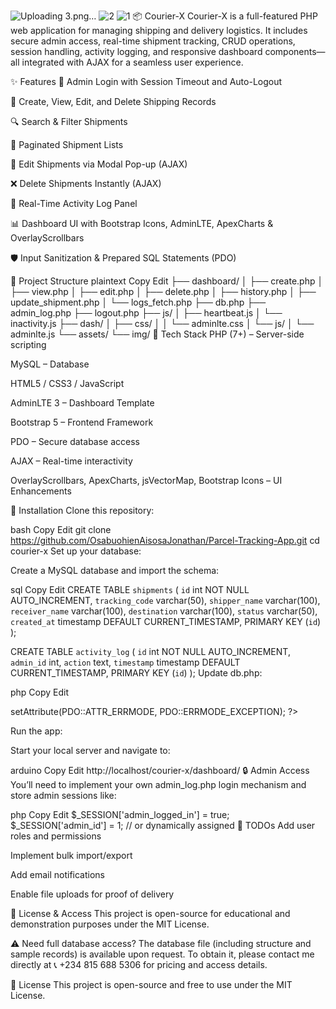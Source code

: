 ![Uploading 3.png…]()
![2](https://github.com/user-attachments/assets/f294121f-064f-4faf-b727-7e46e2604285)
![1](https://github.com/user-attachments/assets/31ef0a1c-c84d-4028-8ca4-41abd7e5c91d)
📦 Courier-X
Courier-X is a full-featured PHP web application for managing shipping and delivery logistics. It includes secure admin access, real-time shipment tracking, CRUD operations, session handling, activity logging, and responsive dashboard components—all integrated with AJAX for a seamless user experience.

✨ Features
🔐 Admin Login with Session Timeout and Auto-Logout

📄 Create, View, Edit, and Delete Shipping Records

🔍 Search & Filter Shipments

📃 Paginated Shipment Lists

📝 Edit Shipments via Modal Pop-up (AJAX)

❌ Delete Shipments Instantly (AJAX)

📡 Real-Time Activity Log Panel

📊 Dashboard UI with Bootstrap Icons, AdminLTE, ApexCharts & OverlayScrollbars

🛡️ Input Sanitization & Prepared SQL Statements (PDO)

📁 Project Structure
plaintext
Copy
Edit
├── dashboard/
│   ├── create.php
│   ├── view.php
│   ├── edit.php
│   ├── delete.php
│   ├── history.php
│   ├── update_shipment.php
│   └── logs_fetch.php
├── db.php
├── admin_log.php
├── logout.php
├── js/
│   ├── heartbeat.js
│   └── inactivity.js
├── dash/
│   ├── css/
│   │   └── adminlte.css
│   └── js/
│       └── adminlte.js
└── assets/
    └── img/
🧰 Tech Stack
PHP (7+) – Server-side scripting

MySQL – Database

HTML5 / CSS3 / JavaScript

AdminLTE 3 – Dashboard Template

Bootstrap 5 – Frontend Framework

PDO – Secure database access

AJAX – Real-time interactivity

OverlayScrollbars, ApexCharts, jsVectorMap, Bootstrap Icons – UI Enhancements

🔧 Installation
Clone this repository:

bash
Copy
Edit
git clone https://github.com/OsabuohienAisosaJonathan/Parcel-Tracking-App.git
cd courier-x
Set up your database:

Create a MySQL database and import the schema:

sql
Copy
Edit
CREATE TABLE `shipments` (
  `id` int NOT NULL AUTO_INCREMENT,
  `tracking_code` varchar(50),
  `shipper_name` varchar(100),
  `receiver_name` varchar(100),
  `destination` varchar(100),
  `status` varchar(50),
  `created_at` timestamp DEFAULT CURRENT_TIMESTAMP,
  PRIMARY KEY (`id`)
);

CREATE TABLE `activity_log` (
  `id` int NOT NULL AUTO_INCREMENT,
  `admin_id` int,
  `action` text,
  `timestamp` timestamp DEFAULT CURRENT_TIMESTAMP,
  PRIMARY KEY (`id`)
);
Update db.php:

php
Copy
Edit
<?php
$pdo = new PDO('mysql:host=localhost;dbname=your_db_name', 'your_username', 'your_password');
$pdo->setAttribute(PDO::ATTR_ERRMODE, PDO::ERRMODE_EXCEPTION);
?>
Run the app:

Start your local server and navigate to:

arduino
Copy
Edit
http://localhost/courier-x/dashboard/
🔒 Admin Access
You’ll need to implement your own admin_log.php login mechanism and store admin sessions like:

php
Copy
Edit
$_SESSION['admin_logged_in'] = true;
$_SESSION['admin_id'] = 1; // or dynamically assigned
📌 TODOs
Add user roles and permissions

Implement bulk import/export

Add email notifications

Enable file uploads for proof of delivery

📄 License & Access
This project is open-source for educational and demonstration purposes under the MIT License.

⚠️ Need full database access?
The database file (including structure and sample records) is available upon request.
To obtain it, please contact me directly at 📞 +234 815 688 5306 for pricing and access details.

📄 License
This project is open-source and free to use under the MIT License.

